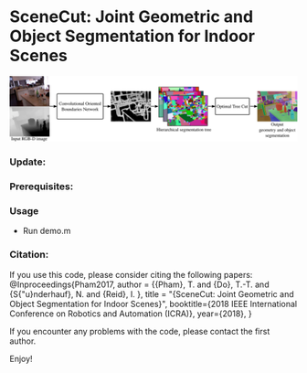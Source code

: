 # SceneCut: Joint Geometric and Object Segmentation for Indoor Scenes
![SceneCut](doc/SceneCut.png)

### Update:
  
### Prerequisites:

### Usage
- Run demo.m
 
### Citation:
If you use this code, please consider citing the following papers:
@Inproceedings{Pham2017,
   author = {{Pham}, T. and {Do}, T.-T. and {S{\"u}nderhauf}, N. and {Reid}, I.
	},
    title = "{SceneCut: Joint Geometric and Object Segmentation for Indoor Scenes}",
    booktitle={2018 IEEE International Conference on Robotics and Automation (ICRA)}, 
    year={2018}, 
}
	
If you encounter any problems with the code, please contact the first author.

Enjoy!